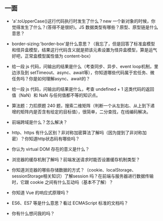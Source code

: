 ## 一面

- 'a'.toUpperCase()这行代码执行时发生了什么？new 一个新对象的时候，你觉得发生了什么？(答得不是很好)。JS 数据类型有哪些？原型、原型链是什么意思？

- border-sizing:'border-box'是什么意思？（我忘了，但是回答了标准盒模型和怪异盒模型，结果这行代码含义就是把该元素设置为怪异盒模型，算是运气好吧，正常盒模型属性值为 content-box）

- 给一段 js 代码，问输出的结果是什么（考查同步、异步、event loop机制，里边涉及到 setTimeout、async、await等），你知道哪些代码属于宏任务、微任务吗？你是如何理解async、await的？

- 给一段 js 代码，问输出的结果是什么，考查 undefined + 1 这类代码的返回值（NaN）和 NaN 与任何值都不等的知识点。

- 算法题：力扣原题 240 题，搜索二维矩阵（判断一个从左到右、从上到下递增的矩阵内是否含有给定的目标值），很简单，二分查找，在线编码解决。

- 前端跨域是什么？怎么解决？

- http、https 有什么区别？非对称加密算法了解吗（因为提到了非对称加密）？你知道http状态码有哪些吗？

- 你认为 virtual DOM 存在的意义是什么？

- 浏览器的缓存机制了解吗？前端发送请求时能否设置缓存机制类型？

- 你知道浏览器的哪些存储数据的方式？（cookie、localStorage、sessionStorage相关知识）了解session 吗？在前端与服务器进行数据传输时，它跟 cookie 之间有什么互动吗（基本不了解）？

- 你知道 Vue 的响应式原理吗？

- ES6、ES7 等是什么意思？看过 ECMAScript 标准的文档吗？

- 你有什么想问我的吗？